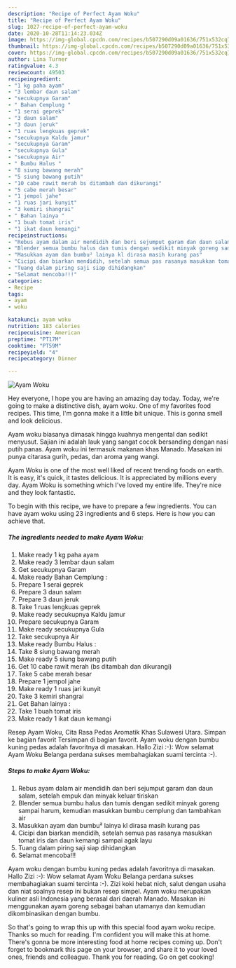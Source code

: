 ```yaml
---
description: "Recipe of Perfect Ayam Woku"
title: "Recipe of Perfect Ayam Woku"
slug: 1027-recipe-of-perfect-ayam-woku
date: 2020-10-28T11:14:23.034Z
image: https://img-global.cpcdn.com/recipes/b507290d09a01636/751x532cq70/ayam-woku-foto-resep-utama.jpg
thumbnail: https://img-global.cpcdn.com/recipes/b507290d09a01636/751x532cq70/ayam-woku-foto-resep-utama.jpg
cover: https://img-global.cpcdn.com/recipes/b507290d09a01636/751x532cq70/ayam-woku-foto-resep-utama.jpg
author: Lina Turner
ratingvalue: 4.3
reviewcount: 49503
recipeingredient:
- "1 kg paha ayam"
- "3 lembar daun salam"
- "secukupnya Garam"
- " Bahan Cemplung "
- "1 serai geprek"
- "3 daun salam"
- "3 daun jeruk"
- "1 ruas lengkuas geprek"
- "secukupnya Kaldu jamur"
- "secukupnya Garam"
- "secukupnya Gula"
- "secukupnya Air"
- " Bumbu Halus "
- "8 siung bawang merah"
- "5 siung bawang putih"
- "10 cabe rawit merah bs ditambah dan dikurangi"
- "5 cabe merah besar"
- "1 jempol jahe"
- "1 ruas jari kunyit"
- "3 kemiri shangrai"
- " Bahan lainya "
- "1 buah tomat iris"
- "1 ikat daun kemangi"
recipeinstructions:
- "Rebus ayam dalam air mendidih dan beri sejumput garam dan daun salam, setelah empuk dan minyak keluar tiriskan"
- "Blender semua bumbu halus dan tumis dengan sedikit minyak goreng sampai harum, kemudian masukkan bumbu cemplung dan tambahkan air"
- "Masukkan ayam dan bumbu² lainya kl dirasa masih kurang pas"
- "Cicipi dan biarkan mendidih, setelah semua pas rasanya masukkan tomat iris dan daun kemangi sampai agak layu"
- "Tuang dalam piring saji siap dihidangkan"
- "Selamat mencoba!!!"
categories:
- Recipe
tags:
- ayam
- woku

katakunci: ayam woku 
nutrition: 183 calories
recipecuisine: American
preptime: "PT17M"
cooktime: "PT59M"
recipeyield: "4"
recipecategory: Dinner

---
```



![Ayam Woku](https://img-global.cpcdn.com/recipes/b507290d09a01636/751x532cq70/ayam-woku-foto-resep-utama.jpg)

Hey everyone, I hope you are having an amazing day today. Today, we're going to make a distinctive dish, ayam woku. One of my favorites food recipes. This time, I'm gonna make it a little bit unique. This is gonna smell and look delicious.

Ayam woku biasanya dimasak hingga kuahnya mengental dan sedikit menyusut. Sajian ini adalah lauk yang sangat cocok bersanding dengan nasi putih panas. Ayam woku ini termasuk makanan khas Manado. Masakan ini punya citarasa gurih, pedas, dan aroma yang wangi.

Ayam Woku is one of the most well liked of recent trending foods on earth. It is easy, it's quick, it tastes delicious. It is appreciated by millions every day. Ayam Woku is something which I've loved my entire life. They're nice and they look fantastic.


To begin with this recipe, we have to prepare a few ingredients. You can have ayam woku using 23 ingredients and 6 steps. Here is how you can achieve that.

<!--inarticleads1-->

##### The ingredients needed to make Ayam Woku:

1. Make ready 1 kg paha ayam
1. Make ready 3 lembar daun salam
1. Get secukupnya Garam
1. Make ready  Bahan Cemplung :
1. Prepare 1 serai geprek
1. Prepare 3 daun salam
1. Prepare 3 daun jeruk
1. Take 1 ruas lengkuas geprek
1. Make ready secukupnya Kaldu jamur
1. Prepare secukupnya Garam
1. Make ready secukupnya Gula
1. Take secukupnya Air
1. Make ready  Bumbu Halus :
1. Take 8 siung bawang merah
1. Make ready 5 siung bawang putih
1. Get 10 cabe rawit merah (bs ditambah dan dikurangi)
1. Take 5 cabe merah besar
1. Prepare 1 jempol jahe
1. Make ready 1 ruas jari kunyit
1. Take 3 kemiri shangrai
1. Get  Bahan lainya :
1. Take 1 buah tomat iris
1. Make ready 1 ikat daun kemangi


Resep Ayam Woku, Cita Rasa Pedas Aromatik Khas Sulawesi Utara. Simpan ke bagian favorit Tersimpan di bagian favorit. Ayam woku dengan bumbu kuning pedas adalah favoritnya di masakan. Hallo Zizi :-): Wow selamat Ayam Woku Belanga perdana sukses membahagiakan suami tercinta :-). 

<!--inarticleads2-->

##### Steps to make Ayam Woku:

1. Rebus ayam dalam air mendidih dan beri sejumput garam dan daun salam, setelah empuk dan minyak keluar tiriskan
1. Blender semua bumbu halus dan tumis dengan sedikit minyak goreng sampai harum, kemudian masukkan bumbu cemplung dan tambahkan air
1. Masukkan ayam dan bumbu² lainya kl dirasa masih kurang pas
1. Cicipi dan biarkan mendidih, setelah semua pas rasanya masukkan tomat iris dan daun kemangi sampai agak layu
1. Tuang dalam piring saji siap dihidangkan
1. Selamat mencoba!!!


Ayam woku dengan bumbu kuning pedas adalah favoritnya di masakan. Hallo Zizi :-): Wow selamat Ayam Woku Belanga perdana sukses membahagiakan suami tercinta :-). Zizi koki hebat nich, salut dengan usaha dan niat soalnya resep ini bukan resep simpel. Ayam woku merupakan kuliner asli Indonesia yang berasal dari daerah Manado. Masakan ini menggunakan ayam goreng sebagai bahan utamanya dan kemudian dikombinasikan dengan bumbu. 

So that's going to wrap this up with this special food ayam woku recipe. Thanks so much for reading. I'm confident you will make this at home. There's gonna be more interesting food at home recipes coming up. Don't forget to bookmark this page on your browser, and share it to your loved ones, friends and colleague. Thank you for reading. Go on get cooking!
